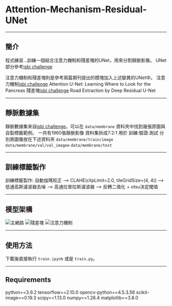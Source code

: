 # Attention-Mechanism-Residual-UNet

---

## 簡介
程式練習...訓練一個結合注意力機制和殘差塊的UNet，用來分割靜脈影像。
UNet部分參考[isbi challenge](https://github.com/zhixuhao/unet)

注意力機制和殘差塊則是參考兩篇期刊提出的模塊加入上述變異的UNet中。
注意力機制[isbi challenge](https://arxiv.org/abs/1804.03999)
Attention U-Net: Learning Where to Look for the Pancreas
殘差塊[isbi challenge](https://arxiv.org/abs/1711.10684)
Road Extraction by Deep Residual U-Net

---

## 靜脈數據集
靜脈數據集來自[isbi challenge](https://www.kaggle.com/datasets/michaelgoh/contactless-knuckle-palm-print-and-vein-dataset)。可以在 `data/membrane` 資料夾中找到幾張原圖與自製標籤範例。
一共有1960張靜脈影像 資料集拆成7:2:1 用於 訓練:驗證:測試
分別將圖像放在下述資料夾
`data/membrane/train/image`
`data/membrane/val/val_imagee`
`data/membrane/test`

---

## 訓練標籤製作
訓練標籤製作: 自動伽瑪校正 --> CLAHE(clipLimit=2.0, tileGridSize=(4, 4)) --> 低通高斯濾波器去噪 --> 高通拉普拉斯濾波器 --> 反轉二值化 + otsu決定閾值

---

## 模型架構
![主網路](images/model.png)
![殘差塊](images/model.png)
![注意力機制](images/model.png)

---

## 使用方法
下載後直接執行 `train.ipynb` 或是 `train.py`。

---

## Requirements
python==3.9.2
tensorflow==2.10.0
opencv-python==4.5.3.56
scikit-image==0.19.3
scipy==1.13.0
numpy==1.26.4
matplotlib==3.8.0
